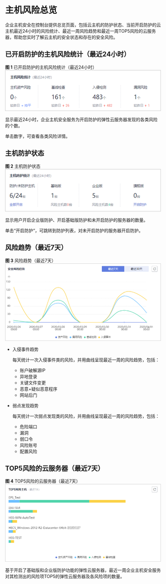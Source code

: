 # 主机风险总览<a name="hss_01_0048"></a>

企业主机安全在控制台提供总览页面，包括云主机的防护状态、当前开启防护的云主机最近24小时的风险统计、最近一周风险趋势和最近一周TOP5风险的云服务器，帮助您实时了解云主机的安全状态和存在的安全风险。

## 已开启防护的主机风险统计（最近24小时）<a name="section16331151653114"></a>

**图 1**  已开启防护的主机风险统计（最近24小时）<a name="fig1039820121859"></a>  
![](figures/已开启防护的主机风险统计（最近24小时）.png "已开启防护的主机风险统计（最近24小时）")

显示最近24小时，企业主机安全服务为开启防护的弹性云服务器发现的各类风险的个数。

单击数字，可查看各类风险详情。

## 主机防护状态<a name="section399119612310"></a>

**图 2**  主机防护状态<a name="fig10527140750"></a>  
![](figures/主机防护状态.png "主机防护状态")

显示用户开启企业版防护、开启基础版防护和未开启防护的服务器的数量。

单击“开启防护“，可跳转到防护列表，对未开启防护的服务器开启防护。

## 风险趋势（最近7天）<a name="section13575181911319"></a>

**图 3**  风险趋势（最近7天）<a name="fig780715366617"></a>  
![](figures/风险趋势（最近7天）.png "风险趋势（最近7天）")

-   入侵事件趋势

    每天统计一次入侵事件类的风险，并用曲线呈现最近一周的风险趋势，包括：

    -   账户破解源IP
    -   异地登录
    -   关键文件变更
    -   恶意+疑似恶意程序
    -   网站后门

-   弱点发现趋势

    每天统计一次弱点发现类的风险，并用曲线呈现最近一周的风险趋势，包括：

    -   危险端口
    -   漏洞
    -   弱口令
    -   风险账号
    -   配置风险


## TOP5风险的云服务器（最近7天）<a name="s672c78eefc9e4dcf81cba3bb8624aa41"></a>

**图 4**  TOP5风险的云服务器（最近7天）<a name="fig3254858363"></a>  
![](figures/TOP5风险的云服务器（最近7天）.png "TOP5风险的云服务器（最近7天）")

基于开启了基础版和企业版防护功能的弹性云服务器，最近一周企业主机安全服务对其检测出的风险项TOP5的弹性云服务器及各风险项的数量。

